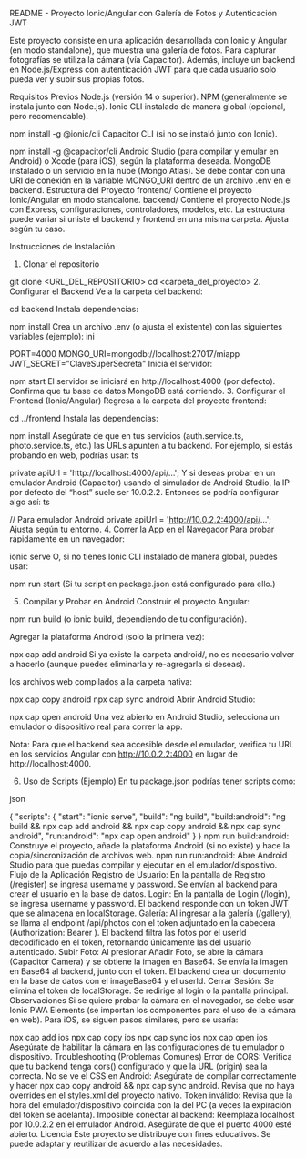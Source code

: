 README - Proyecto Ionic/Angular con Galería de Fotos y Autenticación JWT

Este proyecto consiste en una aplicación desarrollada con Ionic y Angular (en modo standalone), que muestra una galería de fotos. Para capturar fotografías se utiliza la cámara (vía Capacitor). Además, incluye un backend en Node.js/Express con autenticación JWT para que cada usuario solo pueda ver y subir sus propias fotos.

Requisitos Previos
Node.js (versión 14 o superior).
NPM (generalmente se instala junto con Node.js).
Ionic CLI instalado de manera global (opcional, pero recomendable).


npm install -g @ionic/cli
Capacitor CLI (si no se instaló junto con Ionic).


npm install -g @capacitor/cli
Android Studio (para compilar y emular en Android) o Xcode (para iOS), según la plataforma deseada.
MongoDB instalado o un servicio en la nube (Mongo Atlas).
Se debe contar con una URI de conexión en la variable MONGO_URI dentro de un archivo .env en el backend.
Estructura del Proyecto
frontend/
Contiene el proyecto Ionic/Angular en modo standalone.
backend/
Contiene el proyecto Node.js con Express, configuraciones, controladores, modelos, etc.
La estructura puede variar si uniste el backend y frontend en una misma carpeta. Ajusta según tu caso.

Instrucciones de Instalación
1. Clonar el repositorio


git clone <URL_DEL_REPOSITORIO>
cd <carpeta_del_proyecto>
2. Configurar el Backend
Ve a la carpeta del backend:


cd backend
Instala dependencias:


npm install
Crea un archivo .env (o ajusta el existente) con las siguientes variables (ejemplo):
ini

PORT=4000
MONGO_URI=mongodb://localhost:27017/miapp
JWT_SECRET="ClaveSuperSecreta"
Inicia el servidor:


npm start
El servidor se iniciará en http://localhost:4000 (por defecto).
Confirma que tu base de datos MongoDB está corriendo.
3. Configurar el Frontend (Ionic/Angular)
Regresa a la carpeta del proyecto frontend:


cd ../frontend
Instala las dependencias:


npm install
Asegúrate de que en tus servicios (auth.service.ts, photo.service.ts, etc.) las URLs apunten a tu backend. Por ejemplo, si estás probando en web, podrías usar:
ts

private apiUrl = 'http://localhost:4000/api/...';
Y si deseas probar en un emulador Android (Capacitor) usando el simulador de Android Studio, la IP por defecto del “host” suele ser 10.0.2.2. Entonces se podría configurar algo así:
ts

// Para emulador Android
private apiUrl = 'http://10.0.2.2:4000/api/...';
Ajusta según tu entorno.
4. Correr la App en el Navegador
Para probar rápidamente en un navegador:



ionic serve
O, si no tienes Ionic CLI instalado de manera global, puedes usar:



npm run start
(Si tu script en package.json está configurado para ello.)

5. Compilar y Probar en Android
Construir el proyecto Angular:



npm run build
(o ionic build, dependiendo de tu configuración).

Agregar la plataforma Android (solo la primera vez):



npx cap add android
Si ya existe la carpeta android/, no es necesario volver a hacerlo (aunque puedes eliminarla y re-agregarla si deseas).

 los archivos web compilados a la carpeta nativa:



npx cap copy android
npx cap sync android
Abrir Android Studio:



npx cap open android
Una vez abierto en Android Studio, selecciona un emulador o dispositivo real para correr la app.

Nota: Para que el backend sea accesible desde el emulador, verifica tu URL en los servicios Angular con http://10.0.2.2:4000 en lugar de http://localhost:4000.

6. Uso de Scripts (Ejemplo)
En tu package.json podrías tener scripts como:

json

{
  "scripts": {
    "start": "ionic serve",
    "build": "ng build",
    "build:android": "ng build && npx cap add android && npx cap copy android && npx cap sync android",
    "run:android": "npx cap open android"
  }
}
npm run build:android: Construye el proyecto, añade la plataforma Android (si no existe) y hace la copia/sincronización de archivos web.
npm run run:android: Abre Android Studio para que puedas compilar y ejecutar en el emulador/dispositivo.
Flujo de la Aplicación
Registro de Usuario: En la pantalla de Registro (/register) se ingresa username y password. Se envían al backend para crear el usuario en la base de datos.
Login: En la pantalla de Login (/login), se ingresa username y password. El backend responde con un token JWT que se almacena en localStorage.
Galería:
Al ingresar a la galería (/gallery), se llama al endpoint /api/photos con el token adjuntado en la cabecera (Authorization: Bearer <token>).
El backend filtra las fotos por el userId decodificado en el token, retornando únicamente las del usuario autenticado.
Subir Foto:
Al presionar Añadir Foto, se abre la cámara (Capacitor Camera) y se obtiene la imagen en Base64.
Se envía la imagen en Base64 al backend, junto con el token.
El backend crea un documento en la base de datos con el imageBase64 y el userId.
Cerrar Sesión:
Se elimina el token de localStorage.
Se redirige al login o la pantalla principal.
Observaciones
Si se quiere probar la cámara en el navegador, se debe usar Ionic PWA Elements (se importan los componentes para el uso de la cámara en web).
Para iOS, se siguen pasos similares, pero se usaría:


npx cap add ios
npx cap copy ios
npx cap sync ios
npx cap open ios
Asegúrate de habilitar la cámara en las configuraciones de tu emulador o dispositivo.
Troubleshooting (Problemas Comunes)
Error de CORS:
Verifica que tu backend tenga cors() configurado y que la URL (origin) sea la correcta.
No se ve el CSS en Android:
Asegúrate de compilar correctamente y hacer npx cap copy android && npx cap sync android.
Revisa que no haya overrides en el styles.xml del proyecto nativo.
Token inválido:
Revisa que la hora del emulador/dispositivo coincida con la del PC (a veces la expiración del token se adelanta).
Imposible conectar al backend:
Reemplaza localhost por 10.0.2.2 en el emulador Android.
Asegúrate de que el puerto 4000 esté abierto.
Licencia
Este proyecto se distribuye con fines educativos. Se puede adaptar y reutilizar de acuerdo a las necesidades.


